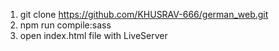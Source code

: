 1. git clone https://github.com/KHUSRAV-666/german_web.git
2. npm run compile:sass
3. open index.html file with LiveServer
